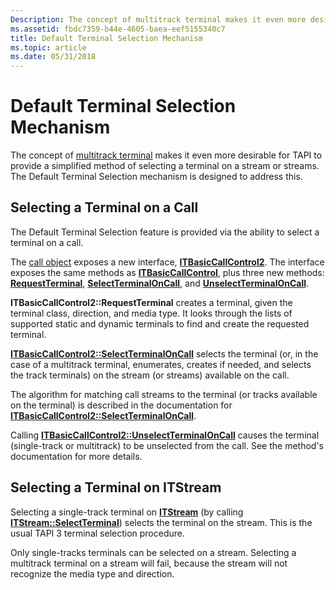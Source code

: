 ```yaml
---
Description: The concept of multitrack terminal makes it even more desirable for TAPI to provide a simplified method of selecting a terminal on a stream or streams. The Default Terminal Selection mechanism is designed to address this.
ms.assetid: fbdc7359-b44e-4605-baea-eef5155340c7
title: Default Terminal Selection Mechanism
ms.topic: article
ms.date: 05/31/2018
---
```


# Default Terminal Selection Mechanism

The concept of [multitrack terminal](multitrack-terminals.md) makes it even more desirable for TAPI to provide a simplified method of selecting a terminal on a stream or streams. The Default Terminal Selection mechanism is designed to address this.

## Selecting a Terminal on a Call

The Default Terminal Selection feature is provided via the ability to select a terminal on a call.

The [call object](call-object.md) exposes a new interface, [**ITBasicCallControl2**](/windows/desktop/api/tapi3if/nn-tapi3if-itbasiccallcontrol2). The interface exposes the same methods as [**ITBasicCallControl**](/windows/desktop/api/tapi3if/nn-tapi3if-itbasiccallcontrol), plus three new methods: [**RequestTerminal**](/windows/desktop/api/tapi3if/nf-tapi3if-itbasiccallcontrol2-requestterminal), [**SelectTerminalOnCall**](/windows/desktop/api/tapi3if/nf-tapi3if-itbasiccallcontrol2-selectterminaloncall), and [**UnselectTerminalOnCall**](/windows/desktop/api/tapi3if/nf-tapi3if-itbasiccallcontrol2-unselectterminaloncall).

**ITBasicCallControl2::RequestTerminal** creates a terminal, given the terminal class, direction, and media type. It looks through the lists of supported static and dynamic terminals to find and create the requested terminal.

[**ITBasicCallControl2::SelectTerminalOnCall**](/windows/desktop/api/tapi3if/nf-tapi3if-itbasiccallcontrol2-selectterminaloncall) selects the terminal (or, in the case of a multitrack terminal, enumerates, creates if needed, and selects the track terminals) on the stream (or streams) available on the call.

The algorithm for matching call streams to the terminal (or tracks available on the terminal) is described in the documentation for [**ITBasicCallControl2::SelectTerminalOnCall**](/windows/desktop/api/tapi3if/nf-tapi3if-itbasiccallcontrol2-selectterminaloncall).

Calling [**ITBasicCallControl2::UnselectTerminalOnCall**](/windows/desktop/api/tapi3if/nf-tapi3if-itbasiccallcontrol2-unselectterminaloncall) causes the terminal (single-track or multitrack) to be unselected from the call. See the method's documentation for more details.

## Selecting a Terminal on ITStream

Selecting a single-track terminal on [**ITStream**](https://msdn.microsoft.com/library/ms732390(v=VS.85).aspx) (by calling [**ITStream::SelectTerminal**](https://msdn.microsoft.com/library/ms732429(v=VS.85).aspx)) selects the terminal on the stream. This is the usual TAPI 3 terminal selection procedure.

Only single-tracks terminals can be selected on a stream. Selecting a multitrack terminal on a stream will fail, because the stream will not recognize the media type and direction.

 

 



